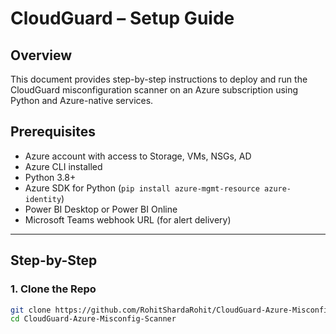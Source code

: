# CloudGuard – Setup Guide

## Overview

This document provides step-by-step instructions to deploy and run the CloudGuard misconfiguration scanner on an Azure subscription using Python and Azure-native services.

## Prerequisites

- Azure account with access to Storage, VMs, NSGs, AD
- Azure CLI installed
- Python 3.8+
- Azure SDK for Python (`pip install azure-mgmt-resource azure-identity`)
- Power BI Desktop or Power BI Online
- Microsoft Teams webhook URL (for alert delivery)

---

## Step-by-Step

### 1. Clone the Repo
```bash
git clone https://github.com/RohitShardaRohit/CloudGuard-Azure-Misconfig-Scanner
cd CloudGuard-Azure-Misconfig-Scanner
